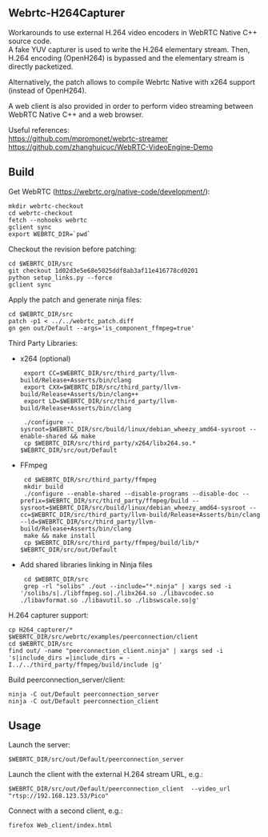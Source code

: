 Webrtc-H264Capturer
-------------------

Workarounds to use external H.264 video encoders in WebRTC Native C++ source code.   
A fake YUV capturer is used to write the H.264 elementary stream. Then, H.264 encoding (OpenH264) is bypassed and the elementary stream is directly packetized.

Alternatively, the patch allows to compile Webrtc Native with x264 support (instead of OpenH264). 

A web client is also provided in order to perform video streaming between WebRTC Native C++ and a web browser.

Useful references:   
https://github.com/mpromonet/webrtc-streamer   
https://github.com/zhanghuicuc/WebRTC-VideoEngine-Demo


Build
----- 
Get WebRTC (https://webrtc.org/native-code/development/):   
	
	mkdir webrtc-checkout
	cd webrtc-checkout
	fetch --nohooks webrtc
	gclient sync
	export WEBRTC_DIR=`pwd`
	

Checkout the revision before patching:   
	
	cd $WEBRTC_DIR/src
	git checkout 1d02d3e5e68e5025ddf8ab3af11e416778cd0201
	python setup_links.py --force
	gclient sync

Apply the patch and generate ninja files:   
	
	cd $WEBRTC_DIR/src
	patch -p1 < ../../webrtc_patch.diff
	gn gen out/Default --args='is_component_ffmpeg=true'

Third Party Libraries:

 - x264 (optional)
	
		export CC=$WEBRTC_DIR/src/third_party/llvm-build/Release+Asserts/bin/clang
		export CXX=$WEBRTC_DIR/src/third_party/llvm-build/Release+Asserts/bin/clang++
		export LD=$WEBRTC_DIR/src/third_party/llvm-build/Release+Asserts/bin/clang

		./configure --sysroot=$WEBRTC_DIR/src/build/linux/debian_wheezy_amd64-sysroot --enable-shared && make
		cp $WEBRTC_DIR/src/third_party/x264/libx264.so.*  $WEBRTC_DIR/src/out/Default

 - FFmpeg
	
		cd $WEBRTC_DIR/src/third_party/ffmpeg
		mkdir build
		./configure --enable-shared --disable-programs --disable-doc --prefix=$WEBRTC_DIR/src/third_party/ffmpeg/build --sysroot=$WEBRTC_DIR/src/build/linux/debian_wheezy_amd64-sysroot --cc=$WEBRTC_DIR/src/third_party/llvm-build/Release+Asserts/bin/clang --ld=$WEBRTC_DIR/src/third_party/llvm-build/Release+Asserts/bin/clang
		make && make install
		cp $WEBRTC_DIR/src/third_party/ffmpeg/build/lib/*   $WEBRTC_DIR/src/out/Default

 - Add shared libraries linking in Ninja files
	
		cd $WEBRTC_DIR/src
		grep -rl "solibs" ./out --include="*.ninja" | xargs sed -i '/solibs/s|./libffmpeg.so|./libx264.so ./libavcodec.so ./libavformat.so ./libavutil.so ./libswscale.so|g'

H.264 capturer support:
	
	cp H264_capturer/* $WEBRTC_DIR/src/webrtc/examples/peerconnection/client
	cd $WEBRTC_DIR/src
	find out/ -name "peerconnection_client.ninja" | xargs sed -i 's|include_dirs =|include_dirs = -I../../third_party/ffmpeg/build/include |g'

Build peerconnection_server/client:
	
	ninja -C out/Default peerconnection_server
	ninja -C out/Default peerconnection_client

Usage
----- 
Launch the server:   
	
	$WEBRTC_DIR/src/out/Default/peerconnection_server

Launch the client with the external H.264 stream URL, e.g.:   
	
	$WEBRTC_DIR/src/out/Default/peerconnection_client  --video_url "rtsp://192.168.123.53/Pico"

Connect with a second client, e.g.:   
	
	firefox Web_client/index.html

